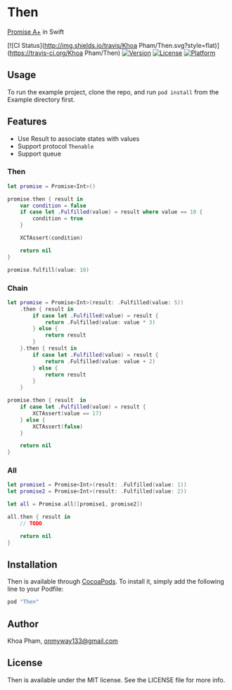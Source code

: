 # Then
[Promise A+](https://promisesaplus.com/) in Swift

[![CI Status](http://img.shields.io/travis/Khoa Pham/Then.svg?style=flat)](https://travis-ci.org/Khoa Pham/Then)
[![Version](https://img.shields.io/cocoapods/v/Then.svg?style=flat)](http://cocoapods.org/pods/Then)
[![License](https://img.shields.io/cocoapods/l/Then.svg?style=flat)](http://cocoapods.org/pods/Then)
[![Platform](https://img.shields.io/cocoapods/p/Then.svg?style=flat)](http://cocoapods.org/pods/Then)

## Usage

To run the example project, clone the repo, and run `pod install` from the Example directory first.

## Features

- Use Result to associate states with values
- Support protocol `Thenable`
- Support queue

### Then

```swift
let promise = Promise<Int>()

promise.then { result in
    var condition = false
    if case let .Fulfilled(value) = result where value == 10 {
        condition = true
    }

    XCTAssert(condition)

    return nil
}

promise.fulfill(value: 10)
```

### Chain

```swift
let promise = Promise<Int>(result: .Fulfilled(value: 5))
    .then { result in
        if case let .Fulfilled(value) = result {
            return .Fulfilled(value: value * 3)
        } else {
            return result
        }
    }.then { result in
        if case let .Fulfilled(value) = result {
            return .Fulfilled(value: value + 2)
        } else {
            return result
        }
    }

promise.then { result  in
    if case let .Fulfilled(value) = result {
        XCTAssert(value == 17)
    } else {
        XCTAssert(false)
    }

    return nil
}
```

### All

```swift
let promise1 = Promise<Int>(result: .Fulfilled(value: 1))
let promise2 = Promise<Int>(result: .Fulfilled(value: 2))

let all = Promise.all([promise1, promise2])

all.then { result in
    // TODO

    return nil
}
```

## Installation

Then is available through [CocoaPods](http://cocoapods.org). To install
it, simply add the following line to your Podfile:

```ruby
pod "Then"
```

## Author

Khoa Pham, onmyway133@gmail.com

## License

Then is available under the MIT license. See the LICENSE file for more info.
